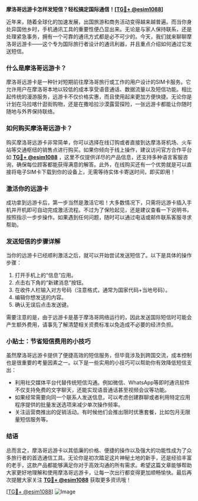 **摩洛哥远游卡怎样发短信？轻松搞定国际通信！[[TG💪+ @esim1088](https://t.me/s/esim1088)]**

近年来，随着全球化的加速发展，出国旅游和商务活动变得越来越普遍。而当你身处异国他乡时，手机通讯工具的重要性便凸显出来。无论是与家人保持联系，还是处理紧急事务，拥有一个可靠的通讯方式都是必不可少的。今天，我们就来聊聊摩洛哥远游卡——这个专为国际旅行者设计的通讯利器，并且重点介绍如何通过它发送短信。

### 什么是摩洛哥远游卡？

摩洛哥远游卡是一种针对短期前往摩洛哥旅行或工作的用户设计的SIM卡服务。它允许用户在摩洛哥本地以较低的成本享受语音通话、数据流量以及短信功能。相比起传统的漫游服务，远游卡不仅价格实惠，而且使用起来更加方便快捷。无论你是计划在马拉喀什逛街购物，还是在撒哈拉沙漠露营探险，一张远游卡都能让你随时随地与外界保持联络。

### 如何购买摩洛哥远游卡？

购买摩洛哥远游卡非常简单，你可以选择在线订购或者直接到达摩洛哥机场、火车站等交通枢纽的销售点进行购买。如果你倾向于线上操作，建议访问官方合作平台如 **[TG💪+ @esim1088](https://t.me/s/esim1088)** ，这里不仅提供详尽的产品信息，还支持多种语言客服咨询，确保每位顾客都能获得满意的解答。此外，在线购买还有一个优势就是可以直接将电子SIM卡下载到你的设备上，无需等待实体卡寄送时间，即买即用！

### 激活你的远游卡

成功拿到远游卡后，第一步当然是激活它啦！大多数情况下，只需将远游卡插入手机并开机即可自动完成激活流程。不过为了保险起见，还是建议查看一下说明书，按照指示一步步操作。如果遇到任何问题，随时可以通过电话或邮件联系客服寻求帮助。

### 发送短信的步骤详解

当你的远游卡已经顺利激活之后，就可以开始尝试发送短信了。以下是具体的操作步骤：

1. 打开手机上的“信息”应用。
2. 点击右下角的“新建消息”按钮。
3. 在收件人栏输入对方号码（注意格式，通常为国家代码+当地号码）。
4. 编辑你想发送的内容。
5. 确认无误后点击发送键。

需要注意的是，由于远游卡是基于摩洛哥网络运行的，因此发送国际短信时可能会产生额外费用，请事先了解清楚相关资费标准以免造成不必要的经济负担。

### 小贴士：节省短信费用的小技巧

虽然摩洛哥远游卡提供了便捷高效的短信服务，但毕竟涉及到跨国交流，成本控制也是很重要的考量因素之一。以下是一些实用的小技巧可以帮助你有效降低短信支出：

- 利用社交媒体平台代替传统短信沟通。例如微信、WhatsApp等即时通讯软件不仅支持免费的文字聊天，还能实现语音通话甚至视频会议等功能。
- 如果经常需要向同一个联系人发送信息，可以考虑创建群聊或者利用特定应用程序提供的批量发送选项来减少单次操作频率。
- 关注运营商推出的促销活动。有时候他们会推出限时优惠套餐，比如包月无限量短信服务等。

### 结语

总而言之，摩洛哥远游卡以其低廉的价格、便捷的操作以及强大的功能性成为了众多旅行者的首选通信工具。无论你是初次踏足这片神秘土地的新手，还是经验丰富的老手，这款产品都能够满足你对于高效沟通的所有需求。希望这篇文章能够帮助大家更好地理解和使用摩洛哥远游卡，让每一次出行都变得更加顺畅愉快。最后再次提醒大家关注 **[TG💪+ @esim1088](https://t.me/s/esim1088)** 获取更多资讯哦！

[[TG💪+ @esim1088](https://t.me/s/esim1088)] ![Image](https://i.postimg.cc/4NQfJmqS/Snipaste-2025-05-13-00-14-12.png)
